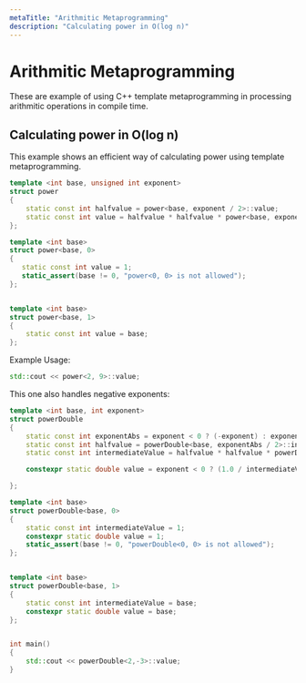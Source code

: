 ```yaml
---
metaTitle: "Arithmitic Metaprogramming"
description: "Calculating power in O(log n)"
---
```


# Arithmitic Metaprogramming


These are example of using C++ template metaprogramming in processing arithmitic operations in compile time.



## Calculating power in O(log n)


This example shows an efficient way of calculating power using template metaprogramming.

```cpp
template <int base, unsigned int exponent>
struct power
{
    static const int halfvalue = power<base, exponent / 2>::value;
    static const int value = halfvalue * halfvalue * power<base, exponent % 2>::value;
};

template <int base>
struct power<base, 0>
{
   static const int value = 1;
   static_assert(base != 0, "power<0, 0> is not allowed");
};


template <int base>
struct power<base, 1>
{
    static const int value = base;
};

```

Example Usage:

```cpp
std::cout << power<2, 9>::value;

```

This one also handles negative exponents:

```cpp
template <int base, int exponent>
struct powerDouble
{
    static const int exponentAbs = exponent < 0 ? (-exponent) : exponent;
    static const int halfvalue = powerDouble<base, exponentAbs / 2>::intermediateValue;
    static const int intermediateValue = halfvalue * halfvalue * powerDouble<base, exponentAbs % 2>::intermediateValue;

    constexpr static double value = exponent < 0 ? (1.0 / intermediateValue) : intermediateValue;

};

template <int base>
struct powerDouble<base, 0>
{    
    static const int intermediateValue = 1;
    constexpr static double value = 1;
    static_assert(base != 0, "powerDouble<0, 0> is not allowed");
};


template <int base>
struct powerDouble<base, 1>
{
    static const int intermediateValue = base;
    constexpr static double value = base;
};


int main()
{
    std::cout << powerDouble<2,-3>::value;
}

```

